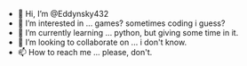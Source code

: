 - 👋 Hi, I’m @Eddynsky432
- 👀 I’m interested in ... games? sometimes coding i guess?
- 🌱 I’m currently learning ... python, but giving some time in it.
- 💞️ I’m looking to collaborate on ... i don't know.
- 📫 How to reach me ... please, don't.

<!---
Eddynsky432/Eddynsky432 is a ✨ special ✨ repository because its `README.md` (this file) appears on your GitHub profile.
You can click the Preview link to take a look at your changes.
--->
